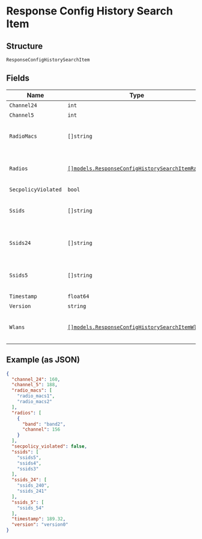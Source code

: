 
# Response Config History Search Item

## Structure

`ResponseConfigHistorySearchItem`

## Fields

| Name | Type | Tags | Description |
|  --- | --- | --- | --- |
| `Channel24` | `int` | Required | - |
| `Channel5` | `int` | Required | - |
| `RadioMacs` | `[]string` | Optional | **Constraints**: *Unique Items Required* |
| `Radios` | [`[]models.ResponseConfigHistorySearchItemRadio`](../../doc/models/response-config-history-search-item-radio.md) | Optional | **Constraints**: *Unique Items Required* |
| `SecpolicyViolated` | `bool` | Required | - |
| `Ssids` | `[]string` | Optional | **Constraints**: *Unique Items Required* |
| `Ssids24` | `[]string` | Optional | **Constraints**: *Unique Items Required* |
| `Ssids5` | `[]string` | Optional | **Constraints**: *Unique Items Required* |
| `Timestamp` | `float64` | Required | - |
| `Version` | `string` | Required | - |
| `Wlans` | [`[]models.ResponseConfigHistorySearchItemWlan`](../../doc/models/response-config-history-search-item-wlan.md) | Optional | **Constraints**: *Unique Items Required* |

## Example (as JSON)

```json
{
  "channel_24": 160,
  "channel_5": 188,
  "radio_macs": [
    "radio_macs1",
    "radio_macs2"
  ],
  "radios": [
    {
      "band": "band2",
      "channel": 156
    }
  ],
  "secpolicy_violated": false,
  "ssids": [
    "ssids5",
    "ssids4",
    "ssids3"
  ],
  "ssids_24": [
    "ssids_240",
    "ssids_241"
  ],
  "ssids_5": [
    "ssids_54"
  ],
  "timestamp": 189.32,
  "version": "version0"
}
```

